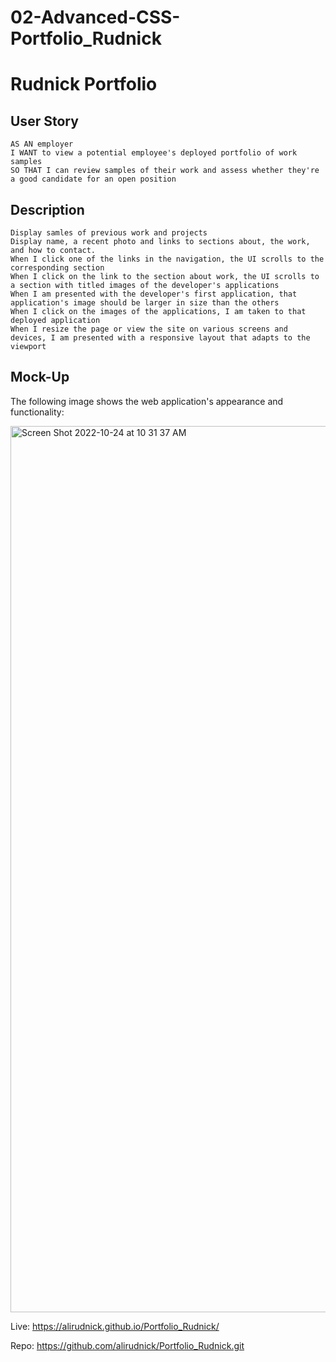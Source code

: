 # 02-Advanced-CSS-Portfolio_Rudnick
# Rudnick Portfolio
## User Story

```
AS AN employer
I WANT to view a potential employee's deployed portfolio of work samples
SO THAT I can review samples of their work and assess whether they're a good candidate for an open position
```

## Description

```
Display samles of previous work and projects 
Display name, a recent photo and links to sections about, the work, and how to contact.
When I click one of the links in the navigation, the UI scrolls to the corresponding section
When I click on the link to the section about work, the UI scrolls to a section with titled images of the developer's applications
When I am presented with the developer's first application, that application's image should be larger in size than the others
When I click on the images of the applications, I am taken to that deployed application
When I resize the page or view the site on various screens and devices, I am presented with a responsive layout that adapts to the viewport

```
## Mock-Up

The following image shows the web application's appearance and functionality:

<img width="1418" alt="Screen Shot 2022-10-24 at 10 31 37 AM" src="https://user-images.githubusercontent.com/107882457/197563223-9d21668b-f526-4824-9910-eaf0628cf19e.png">

Live: https://alirudnick.github.io/Portfolio_Rudnick/

Repo: https://github.com/alirudnick/Portfolio_Rudnick.git
